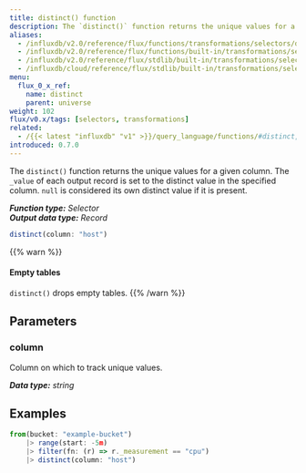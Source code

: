 ```yaml
---
title: distinct() function
description: The `distinct()` function returns the unique values for a given column.
aliases:
  - /influxdb/v2.0/reference/flux/functions/transformations/selectors/distinct
  - /influxdb/v2.0/reference/flux/functions/built-in/transformations/selectors/distinct/
  - /influxdb/v2.0/reference/flux/stdlib/built-in/transformations/selectors/distinct/
  - /influxdb/cloud/reference/flux/stdlib/built-in/transformations/selectors/distinct/
menu:
  flux_0_x_ref:
    name: distinct
    parent: universe
weight: 102
flux/v0.x/tags: [selectors, transformations]
related:
  - /{{< latest "influxdb" "v1" >}}/query_language/functions/#distinct, InfluxQL – DISTINCT()
introduced: 0.7.0
---
```


The `distinct()` function returns the unique values for a given column.
The `_value` of each output record is set to the distinct value in the specified column.
`null` is considered its own distinct value if it is present.

_**Function type:** Selector_  
_**Output data type:** Record_

```js
distinct(column: "host")
```

{{% warn %}}
#### Empty tables
`distinct()` drops empty tables.
{{% /warn %}}

## Parameters

### column
Column on which to track unique values.

_**Data type:** string_

## Examples
```js
from(bucket: "example-bucket")
	|> range(start: -5m)
	|> filter(fn: (r) => r._measurement == "cpu")
	|> distinct(column: "host")
```
